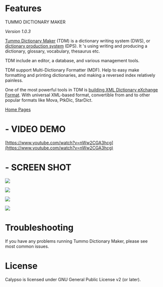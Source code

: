 # Features

TUMMO DICTIONARY MAKER

_Version 1.0.3_

<a href="https://www.tummosoftware.com/2017/02/tummo-dictionary-maker-english.html" targer="_blank"><span>Tummo Dictionary Maker</span></a> (TDM) is a dictionary writing system (DWS), or <a href="https://www.tummosoftware.com" targer="_blank"><span>dictionary production system</span></a> (DPS). It 's using writing and producing a dictionary, glossary, vocabulary, thesaurus etc.

TDM include an editor, a database, and various management tools.

TDM support Multi-Dictionary Formatter (MDF). Help to easy make formatting and printing dictionaries, and making a reversed index relatively painless.

One of the most powerful tools in TDM is <a href="https://www.tummosoftware.com/2017/02/tummo-dictionary-maker-english.html" targer="_blank"><span>building XML Dictionary eXchange Format</span></a>. With universal XML-based format, convertible from and to other popular formats like Mova, PtkDic, StarDict.

<a href="https://www.tummosoftware.com/2017/02/tummo-dictionary-maker-english.html" targer="_blank"><span>Home Pages</span></a>

# - VIDEO DEMO
[https://www.youtube.com/watch?v=nWw2CGA3hcg](https://www.youtube.com/watch?v=nWw2CGA3hcg)

# - SCREEN SHOT
![](https://preview.ibb.co/dNtdk6/hinh1.png)

![](https://preview.ibb.co/m5K9Q6/hinh2.png)

![](https://preview.ibb.co/faysdR/hinh3.png)

![](https://preview.ibb.co/empnCm/hinh4.png)

# Troubleshooting

If you have any problems running Tummo Dictionary Maker, please see most common issues.

# License

Calypso is licensed under GNU General Public License v2 (or later).
